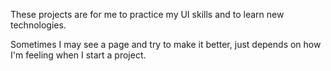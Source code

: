 These projects are for me to practice my UI skills and to learn new technologies.

Sometimes I may see a page and try to make it better, just depends on how I'm feeling when I start a project.